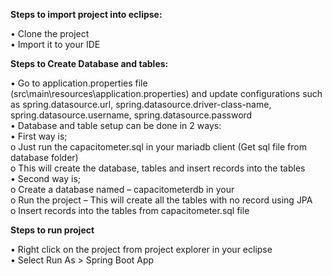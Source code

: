 **Steps to import project into eclipse:**

•	Clone the project\
• Import it to your IDE

**Steps to Create Database and tables:**

•	Go to application.properties file (src\main\resources\application.properties) and update configurations such as spring.datasource.url, spring.datasource.driver-class-name, spring.datasource.username, spring.datasource.password\
•	Database and table setup can be done in 2 ways:\
•	First way is;\
  o	Just run the capacitometer.sql in your mariadb client (Get sql file from database folder)\
  o	This will create the database, tables and insert records into the tables\
•	Second way is;\
  o	Create a database named – capacitometerdb in your\
  o	Run the project – This will create all the tables with no record using JPA\
  o	Insert records into the tables from capacitometer.sql file

**Steps to run project**

•	Right click on the project from project explorer in your eclipse\
•	Select Run As > Spring Boot App
